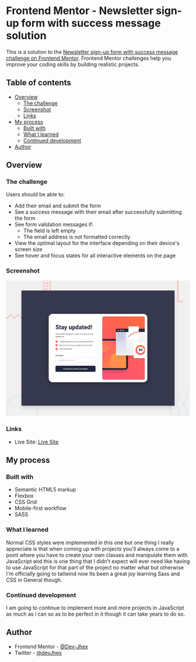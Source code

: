 # Frontend Mentor - Newsletter sign-up form with success message solution

This is a solution to the [Newsletter sign-up form with success message challenge on Frontend Mentor](https://www.frontendmentor.io/challenges/newsletter-signup-form-with-success-message-3FC1AZbNrv). Frontend Mentor challenges help you improve your coding skills by building realistic projects. 

## Table of contents

- [Overview](#overview)
  - [The challenge](#the-challenge)
  - [Screenshot](#screenshot)
  - [Links](#links)
- [My process](#my-process)
  - [Built with](#built-with)
  - [What I learned](#what-i-learned)
  - [Continued development](#continued-development)
- [Author](#author)

## Overview

### The challenge

Users should be able to:

- Add their email and submit the form
- See a success message with their email after successfully submitting the form
- See form validation messages if:
  - The field is left empty
  - The email address is not formatted correctly
- View the optimal layout for the interface depending on their device's screen size
- See hover and focus states for all interactive elements on the page

### Screenshot

![Design preview for the Newsletter sign-up form with success message coding challenge](./design/desktop-preview.jpg)


### Links
- Live Site: [Live Site](https://newsletter-sign-up-eta.vercel.app/)

## My process

### Built with

- Semantic HTML5 markup
- Flexbox
- CSS Grid
- Mobile-first workflow
- SASS



### What I learned

Normal CSS styles were implemented in this one but one thing I really appreciate is that when coming up with projects you'll always come to a point where you have to create your own classes and manipulate them with JavaScript and this is one thing that I didn't expect will ever need like having to use JavaScript for that part of the project no matter what but otherwise I'm officially going to tailwind now Its been a great joy learning Sass and CSS in General though.




### Continued development
I am going to continue to implement more and more projects in JavaScript as much as i can so as to be perfect in it though it can take years to do so.




## Author
- Frontend Mentor - [@Dev-Jhex](https://www.frontendmentor.io/profile/Dev-Jhex)
- Twitter - [@devJhex](https://www.twitter.com/devJhex)


